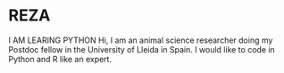 # REZA
I AM LEARING PYTHON
Hi, I am an animal science researcher doing my Postdoc fellow in the University of Lleida in Spain. I would like to code in Python and R like an expert.
